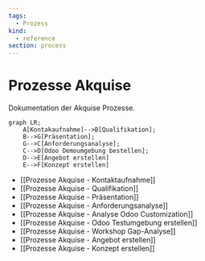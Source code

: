 ```yaml
---
tags:
  - Prozess
kind:
  - reference
section: process
---
```


# Prozesse Akquise

Dokumentation der Akquise Prozesse.

```mermaid
graph LR;
    A[Kontakaufnahme]-->B[Qualifikation];
    B-->G[Präsentation];
    G-->C[Anforderungsanalyse];
    C-->D[Odoo Demoumgebung bestellen];
    D-->E[Angebot erstellen]
	E-->F[Konzept erstellen]
```

- [[Prozesse Akquise - Kontaktaufnahme]]
- [[Prozesse Akquise - Qualifikation]]
- [[Prozesse Akquise - Präsentation]]
- [[Prozesse Akquise - Anforderungsanalyse]]
- [[Prozesse Akquise - Analyse Odoo Customization]]
- [[Prozesse Akquise - Odoo Testumgebung erstellen]]
- [[Prozesse Akquise - Workshop Gap-Analyse]]
- [[Prozesse Akquise - Angebot erstellen]]
- [[Prozesse Akquise - Konzept erstellen]]
